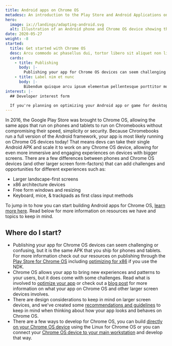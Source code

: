 ```yaml
---
title: Android apps on Chrome OS
metadesc: An introduction to the Play Store and Android Applications on Chrome OS.
hero:
  image: ix://landings/adapting-android.svg
  alt: Illustration of an Android phone and Chrome OS device showing the same application running on both.
date: 2020-05-27
weight: -8
started:
  title: Get started with Chrome OS
  desc: Arcu commodo ac phasellus dui, tortor libero sit aliquet non liat sit sed et nisl.
  cards:
    - title: Publishing
      body: |-
        Publishing your app for Chrome OS devices can seem challenging or confusing, but it is the same APK that you ship for phones and tablets. For more information check out our resources on publishing through the [Google Play Store](https://developer.android.com/distribute/google-play) including [optimizing for x86](https://www.chromium.org/chromium-os/developer-information-for-chrome-os-devices) if you use the NDK.
    - title: Label nim et nunc
      body: |-
        Bibendum quisque arcu ipsum elementum pellentesque porttitor morbi hendrerit. Enim rutrum elit ut mauris, vitae amet nisl fames feugiat. Ultricies hendrerit sit lacus dignissim morbi id. Sed ut dictumst nec tincidunt eu et.
interest: |-
  ## Developer interest form

  If you're planning on optimizing your Android app or game for desktop, and need help from Google -- please fill out [our developer interest form](https://forms.gle/wPUjwhLgLnqvsqDG6). Google may reach out to you to further clarify your feedback or app needs. Please note that filling out this form does not constitute automatic inclusion in this program.
---
```


In 2016, the Google Play Store was brought to Chrome OS, allowing the same apps that run on phones and tablets to run on Chromebooks without compromising their speed, simplicity or security. Because Chromebooks run a full version of the Android framework, your app is most likely running on Chrome OS devices today! That means devs can take their single Android APK and scale it to work on any Chrome OS device, allowing for even more immersive and engaging experiences on devices with bigger screens. There are a few differences between phones and Chrome OS devices (and other larger screen form-factors) that can add challenges and opportunities for different experiences such as:

- Larger landscape-first screens
- x86 architecture devices
- Free form windows and resizing
- Keyboard, mice, & trackpads as first class input methods

To jump in to how you can start building Android apps for Chrome OS, [learn more here](/{{locale.code}}/android/start). Read below for more information on resources we have and topics to keep in mind.

## Where do I start?

- Publishing your app for Chrome OS devices can seem challenging or confusing, but it is the same APK that you ship for phones and tablets. For more information check out our resources on publishing through the [Play Store for Chrome OS](/{{locale.code}}/publish) including [optimizing for x86](/{{locale.code}}/games/optimizing-games-publishing) if you use the NDK.
- Chrome OS allows your app to bring new experiences and patterns to your users, but it does come with some challenges. Read what is involved to [optimize your app](/{{locale.code}}/android/optimizing) or check out a [blog post](https://medium.com/androiddevelopers/android-at-large-how-to-bring-optimized-experiences-to-the-big-screen-a50a6784e59d) for more information on what your app on Chrome OS and other larger screen devices involves.
- There are design considerations to keep in mind on larger screen devices, and we've created some [recommendations and guidelines](/{{locale.code}}/android/design) to keep in mind when thinking about how your app looks and behaves on Chrome OS.
- There are a few ways to develop for Chrome OS, you can build [directly on your Chrome OS device](/{{locale.code}}/android-environment/deploying-apps#deploy-from-chrome-os) using the Linux for Chrome OS or you can connect your [Chrome OS device to your main workstation](/{{locale.code}}/android-environment/deploying-apps#deploy-from-another-device) and develop that way.
